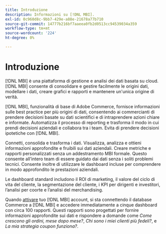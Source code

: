 ```yaml
---
title: Introduzione
description: Informazioni su [!DNL MBI].
exl-id: 0c960d8c-9bb7-429e-a88e-21678a77b710
source-git-commit: 14777b216bf7aaeea0fb2d0513cc94539034a359
workflow-type: tm+mt
source-wordcount: '224'
ht-degree: 0%

---
```


# Introduzione

[!DNL MBI] è una piattaforma di gestione e analisi dei dati basata su cloud. [!DNL MBI] consente di consolidare e gestire facilmente le origini dati, modellare i dati, creare grafici e rapporti e mantenere un&#39;unica origine di verità.

[!DNL MBI], funzionalità di base di Adobe Commerce, fornisce informazioni sulle best practice per più origini di dati, consentendo ai commercianti di prendere decisioni basate su dati scientifici e di intraprendere azioni chiare e informate. Automatizza il processo di reporting e trasforma il modo in cui prendi decisioni aziendali e collabora tra i team. Evita di prendere decisioni ipotetiche con [!DNL MBI].

Connetti, consolida e trasforma i dati. Visualizza, analizza e ottieni informazioni approfondite e fruibili sui dati aziendali. Creare metriche e rapporti personalizzati senza un addestramento MBI formale. Questo consente all’intero team di essere guidato dai dati senza i soliti problemi tecnici. Consente inoltre di utilizzare le dashboard incluse per comprendere in modo approfondito le prestazioni aziendali.

Le dashboard standard includono il ROI di marketing, il valore del ciclo di vita del cliente, la segmentazione del cliente, i KPI per dirigenti e investitori, l’analisi per coorte e l’analisi del merchandising.

Quando [attivare](../getting-started/onpremise-activation.md) tuo [!DNL MBI] account, si sta connettendo il database Commerce a [!DNL MBI] e accedere immediatamente a cinque dashboard con circa 100 rapporti. Questi rapporti sono progettati per fornire informazioni approfondite sui dati e rispondere a domande come *Come crescono gli ordini, mese dopo mese?*, *Chi sono i miei clienti più fedeli?*, e *La mia strategia coupon funziona?*.
